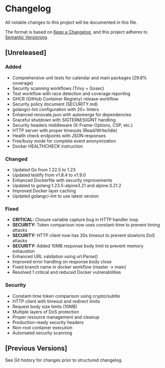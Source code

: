 # Changelog

All notable changes to this project will be documented in this file.

The format is based on [Keep a Changelog](https://keepachangelog.com/en/1.0.0/),
and this project adheres to [Semantic Versioning](https://semver.org/spec/v2.0.0.html).

## [Unreleased]

### Added
- Comprehensive unit tests for calendar and main packages (29.8% coverage)
- Security scanning workflows (Trivy + Gosec)
- Test workflow with race detection and coverage reporting
- GHCR (GitHub Container Registry) release workflow
- Security policy document (SECURITY.md)
- golangci-lint configuration with 20+ linters
- Enhanced renovate.json with automerge for dependencies
- Graceful shutdown with SIGTERM/SIGINT handling
- Security headers middleware (X-Frame-Options, CSP, etc.)
- HTTP server with proper timeouts (Read/Write/Idle)
- Health check endpoints with JSON responses
- Free/busy mode for complete event anonymization
- Docker HEALTHCHECK instruction

### Changed
- Updated Go from 1.22.5 to 1.23
- Updated testify from v1.8.4 to v1.9.0
- Enhanced Dockerfile with security improvements
- Updated to golang:1.23.5-alpine3.21 and alpine:3.21.2
- Improved Docker layer caching
- Updated golangci-lint to use latest version

### Fixed
- **CRITICAL:** Closure variable capture bug in HTTP handler loop
- **SECURITY:** Token comparison now uses constant-time to prevent timing attacks
- **SECURITY:** HTTP client now has 30s timeout to prevent slowloris DoS attacks
- **SECURITY:** Added 10MB response body limit to prevent memory exhaustion
- Enhanced URL validation using url.Parse()
- Improved error handling on response body close
- Fixed branch name in docker workflow (master → main)
- Resolved 1 critical and reduced Docker vulnerabilities

### Security
- Constant-time token comparison using crypto/subtle
- HTTP client with timeout and redirect limits
- Request body size limits (10MB)
- Multiple layers of DoS protection
- Proper resource management and cleanup
- Production-ready security headers
- Non-root container execution
- Automated security scanning

## [Previous Versions]

See Git history for changes prior to structured changelog.
